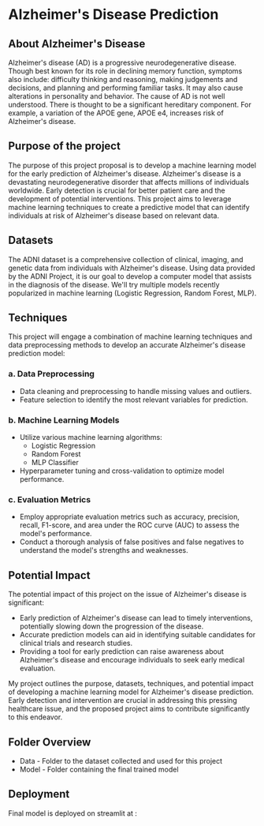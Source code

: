 # Alzheimer's Disease Prediction

## About Alzheimer's Disease
Alzheimer's disease (AD) is a progressive neurodegenerative disease. Though best known for its role in declining memory function, symptoms also include: difficulty thinking and reasoning, making judgements and decisions, and planning and performing familiar tasks. It may also cause alterations in personality and behavior. The cause of AD is not well understood. There is thought to be a significant hereditary component. For example, a variation of the APOE gene, APOE e4, increases risk of Alzheimer's disease.

## Purpose of the project
The purpose of this project proposal is to develop a machine learning model for the early prediction of Alzheimer's disease. Alzheimer's disease is a devastating neurodegenerative disorder that affects millions of individuals worldwide. Early detection is crucial for better patient care and the development of potential interventions. This project aims to leverage machine learning techniques to create a predictive model that can identify individuals at risk of Alzheimer's disease based on relevant data.

## Datasets
The ADNI dataset is a comprehensive collection of clinical, imaging, and genetic data from individuals with Alzheimer's disease. Using data provided by the ADNI Project, it is our goal to develop a computer model that assists in the diagnosis of the disease. We'll try multiple models recently popularized in machine learning (Logistic Regression, Random Forest, MLP). 

## Techniques
This project will engage a combination of machine learning techniques and data preprocessing methods to develop an accurate Alzheimer's disease prediction model:

### a. Data Preprocessing
- Data cleaning and preprocessing to handle missing values and outliers.
- Feature selection to identify the most relevant variables for prediction.

### b. Machine Learning Models
- Utilize various machine learning algorithms:
  - Logistic Regression
  - Random Forest
  - MLP Classifier
- Hyperparameter tuning and cross-validation to optimize model performance.

### c. Evaluation Metrics
- Employ appropriate evaluation metrics such as accuracy, precision, recall, F1-score, and area under the ROC curve (AUC) to assess the model's performance.
- Conduct a thorough analysis of false positives and false negatives to understand the model's strengths and weaknesses.

## Potential Impact
The potential impact of this project on the issue of Alzheimer's disease is significant:
- Early prediction of Alzheimer's disease can lead to timely interventions, potentially slowing down the progression of the disease.
- Accurate prediction models can aid in identifying suitable candidates for clinical trials and research studies.
- Providing a tool for early prediction can raise awareness about Alzheimer's disease and encourage individuals to seek early medical evaluation.

My project outlines the purpose, datasets, techniques, and potential impact of developing a machine learning model for Alzheimer's disease prediction. Early detection and intervention are crucial in addressing this pressing healthcare issue, and the proposed project aims to contribute significantly to this endeavor.

## Folder Overview
- Data  - Folder to the dataset collected and used for this project
- Model - Folder containing the final trained model

## Deployment
Final model is deployed on streamlit at : 